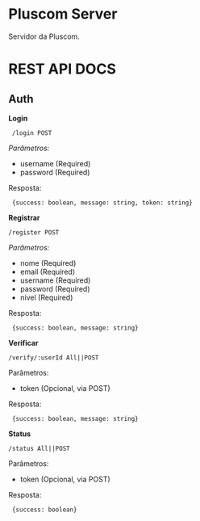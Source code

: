 # Pluscom Server

Servidor da Pluscom.

# REST API DOCS

## Auth

**Login**

	 /login POST
	 
*Parâmetros:*
 - username (Required)
 - password (Required)
  
 Resposta:
 
     {success: boolean, message: string, token: string}

**Registrar**

    /register POST
    
   *Parâmetros:*
 - nome (Required)
 - email (Required)
 - username (Required)
 - password (Required)
 - nivel (Required)
  
 Resposta:
 
     {success: boolean, message: string}
 **Verificar**

    /verify/:userId All||POST
    
  Parâmetros:
 - token (Opcional, via POST)
 
 Resposta:
 
     {success: boolean, message: string}

**Status**

    /status All||POST
   
 Parâmetros:
 - token (Opcional, via POST)

 Resposta:
 
     {success: boolean}
     
